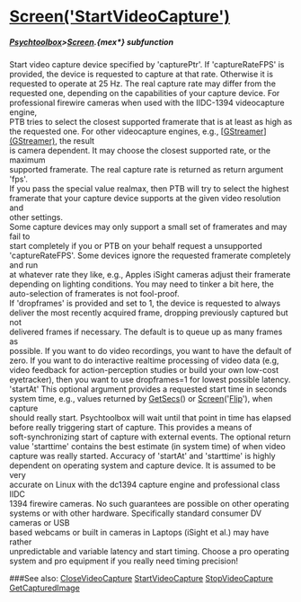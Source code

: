 # [Screen('StartVideoCapture')](Screen-StartVideoCapture) 
##### [Psychtoolbox](Pyschtoolbox)>[Screen](Screen).{mex*} subfunction


Start video capture device specified by 'capturePtr'. If 'captureRateFPS' is  
provided, the device is requested to capture at that rate. Otherwise it is  
requested to operate at 25 Hz. The real capture rate may differ from the  
requested one, depending on the capabilities of your capture device. For  
professional firewire cameras when used with the IIDC-1394 videocapture engine,  
PTB tries to select the closest supported framerate that is at least as high as  
the requested one. For other videocapture engines, e.g., [[GStreamer](GStreamer)][(GStreamer)]((GStreamer)), the result  
is camera dependent. It may choose the closest supported rate, or the maximum  
supported framerate. The real capture rate is returned as return argument 'fps'.  
If you pass the special value realmax, then PTB will try to select the highest  
framerate that your capture device supports at the given video resolution and  
other settings.  
Some capture devices may only support a small set of framerates and may fail to  
start completely if you or PTB on your behalf request a unsupported  
'captureRateFPS'. Some devices ignore the requested framerate completely and run  
at whatever rate they like, e.g., Apples iSight cameras adjust their framerate  
depending on lighting conditions. You may need to tinker a bit here, the  
auto-selection of framerates is not fool-proof.  
If 'dropframes' is provided and set to 1, the device is requested to always  
deliver the most recently acquired frame, dropping previously captured but not  
delivered frames if necessary. The default is to queue up as many frames as  
possible. If you want to do video recordings, you want to have the default of  
zero. If you want to do interactive realtime processing of video data (e.g,  
video feedback for action-perception studies or build your own low-cost  
eyetracker), then you want to use dropframes=1 for lowest possible latency.  
'startAt' This optional argument provides a requested start time in seconds  
system time, e.g., values returned by [GetSecs](GetSecs)() or [Screen](Screen)('[Flip](Flip)'), when capture  
should really start. Psychtoolbox will wait until that point in time has elapsed  
before really triggering start of capture. This provides a means of  
soft-synchronizing start of capture with external events. The optional return  
value 'starttime' contains the best estimate (in system time) of when video  
capture was really started. Accuracy of 'startAt' and 'starttime' is highly  
dependent on operating system and capture device. It is assumed to be very  
accurate on Linux with the dc1394 capture engine and professional class IIDC  
1394 firewire cameras. No such guarantees are possible on other operating  
systems or with other hardware. Specifically standard consumer DV cameras or USB  
based webcams or built in cameras in Laptops (iSight et al.) may have rather  
unpredictable and variable latency and start timing. Choose a pro operating  
system and pro equipment if you really need timing precision!  
  


###See also:
[CloseVideoCapture](Screen-CloseVideoCapture) [StartVideoCapture](Screen-StartVideoCapture) [StopVideoCapture](Screen-StopVideoCapture) [GetCapturedImage](Screen-GetCapturedImage)
